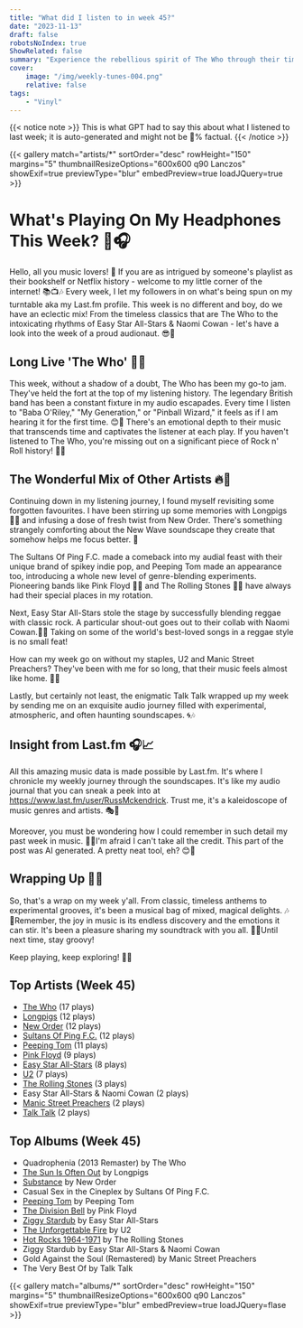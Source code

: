 ```yaml
---
title: "What did I listen to in week 45?"
date: "2023-11-13"
draft: false
robotsNoIndex: true
ShowRelated: false
summary: "Experience the rebellious spirit of The Who through their timeless tunes. Their lyrical adventures and captivating melodies will resonate with your inner rock fan!"
cover:
    image: "/img/weekly-tunes-004.png"
    relative: false
tags:
    - "Vinyl"
---
```


{{< notice note >}}
This is what GPT had to say this about what I listened to last week; it is auto-generated and might not be 💯% factual.
{{< /notice >}}

{{< gallery match="artists/*" sortOrder="desc" rowHeight="150" margins="5" thumbnailResizeOptions="600x600 q90 Lanczos" showExif=true previewType="blur" embedPreview=true loadJQuery=true >}}

# What's Playing On My Headphones This Week? 🎵🎧

Hello, all you music lovers! 🌟 If you are as intrigued by someone's playlist as their bookshelf or Netflix history - welcome to my little corner of the internet! 📚📺🎶 Every week, I let my followers in on what's being spun on my turntable aka my Last.fm profile. This week is no different and boy, do we have an eclectic mix! From the timeless classics that are The Who to the intoxicating rhythms of Easy Star All-Stars & Naomi Cowan - let's have a look into the week of a proud audionaut. 😎🚀

## Long Live 'The Who' 🤘😎

This week, without a shadow of a doubt, The Who has been my go-to jam. They've held the fort at the top of my listening history. The legendary British band has been a constant fixture in my audio escapades. Every time I listen to "Baba O'Riley," "My Generation," or "Pinball Wizard," it feels as if I am hearing it for the first time. 😊🎸 There's an emotional depth to their music that transcends time and captivates the listener at each play. If you haven't listened to The Who, you're missing out on a significant piece of Rock n' Roll history! 🎵🎤

## The Wonderful Mix of Other Artists 🔥🍻

Continuing down in my listening journey, I found myself revisiting some forgotten favourites. I have been stirring up some memories with Longpigs 🐷🎸 and infusing a dose of fresh twist from New Order. There's something strangely comforting about the New Wave soundscape they create that somehow helps me focus better. 🎵

The Sultans Of Ping F.C. made a comeback into my audial feast with their unique brand of spikey indie pop, and Peeping Tom made an appearance too, introducing a whole new level of genre-blending experiments. Pioneering bands like Pink Floyd 🌈✨ and The Rolling Stones 👅🎸 have always had their special places in my rotation.  

Next, Easy Star All-Stars stole the stage by successfully blending reggae with classic rock. A particular shout-out goes out to their collab with Naomi Cowan.🌴💃 Taking on some of the world's best-loved songs in a reggae style is no small feat! 

How can my week go on without my staples, U2 and Manic Street Preachers? They've been with me for so long, that their music feels almost like home. 🏡💚

Lastly, but certainly not least, the enigmatic Talk Talk wrapped up my week by sending me on an exquisite audio journey filled with experimental, atmospheric, and often haunting soundscapes. 🌀🎶

## Insight from Last.fm 🎧📈

All this amazing music data is made possible by Last.fm. It's where I chronicle my weekly journey through the soundscapes. It's like my audio journal that you can sneak a peek into at https://www.last.fm/user/RussMckendrick. Trust me, it's a kaleidoscope of music genres and artists. 🎭🌈

Moreover, you must be wondering how I could remember in such detail my past week in music. 🤔🎵I'm afraid I can't take all the credit. This part of the post was AI generated. A pretty neat tool, eh? 😊🤖

## Wrapping Up 🌠🔮

So, that's a wrap on my week y'all. From classic, timeless anthems to experimental grooves, it's been a musical bag of mixed, magical delights. 🎶🔮Remember, the joy in music is its endless discovery and the emotions it can stir. It's been a pleasure sharing my soundtrack with you all.  🌟💞Until next time, stay groovy!

Keep playing, keep exploring! 🎵✨

## Top Artists (Week 45)

- [The Who](https://www.mckendrick.rocks/artist/the-who/) (17 plays)
- [Longpigs](https://www.mckendrick.rocks/artist/longpigs/) (12 plays)
- [New Order](https://www.mckendrick.rocks/artist/new-order/) (12 plays)
- [Sultans Of Ping F.C.](https://www.mckendrick.rocks/artist/sultans-of-ping-f.c./) (12 plays)
- [Peeping Tom](https://www.mckendrick.rocks/artist/peeping-tom/) (11 plays)
- [Pink Floyd](https://www.mckendrick.rocks/artist/pink-floyd/) (9 plays)
- [Easy Star All-Stars](https://www.mckendrick.rocks/artist/easy-star-all-stars/) (8 plays)
- [U2](https://www.mckendrick.rocks/artist/u2/) (7 plays)
- [The Rolling Stones](https://www.mckendrick.rocks/artist/the-rolling-stones/) (3 plays)
- Easy Star All-Stars & Naomi Cowan (2 plays)
- [Manic Street Preachers](https://www.mckendrick.rocks/artist/manic-street-preachers/) (2 plays)
- [Talk Talk](https://www.mckendrick.rocks/artist/talk-talk/) (2 plays)


## Top Albums (Week 45)

- Quadrophenia (2013 Remaster) by The Who
- [The Sun Is Often Out](https://www.mckendrick.rocks/albums/the-sun-is-often-out-15537055/) by Longpigs
- [Substance](https://www.mckendrick.rocks/albums/substance-28848151/) by New Order
- Casual Sex in the Cineplex by Sultans Of Ping F.C.
- [Peeping Tom](https://www.mckendrick.rocks/albums/peeping-tom-28643479/) by Peeping Tom
- [The Division Bell](https://www.mckendrick.rocks/albums/the-division-bell-13718487/) by Pink Floyd
- [Ziggy Stardub](https://www.mckendrick.rocks/albums/ziggy-stardub-26844965/) by Easy Star All-Stars
- [The Unforgettable Fire](https://www.mckendrick.rocks/albums/the-unforgettable-fire-204237/) by U2
- [Hot Rocks 1964-1971](https://www.mckendrick.rocks/albums/hot-rocks-1964-1971-879358/) by The Rolling Stones
- Ziggy Stardub by Easy Star All-Stars & Naomi Cowan
- Gold Against the Soul (Remastered) by Manic Street Preachers
- The Very Best Of by Talk Talk


{{< gallery match="albums/*" sortOrder="desc" rowHeight="150" margins="5" thumbnailResizeOptions="600x600 q90 Lanczos" showExif=true previewType="blur" embedPreview=true loadJQuery=flase >}}